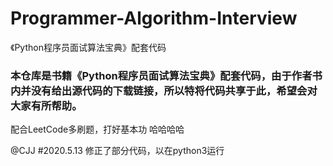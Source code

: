 # Programmer-Algorithm-Interview
《Python程序员面试算法宝典》配套代码
### 本仓库是书籍《Python程序员面试算法宝典》配套代码，由于作者书内并没有给出源代码的下载链接，所以特将代码共享于此，希望会对大家有所帮助。
配合LeetCode多刷题，打好基本功 哈哈哈哈

@CJJ 
#2020.5.13
修正了部分代码，以在python3运行
